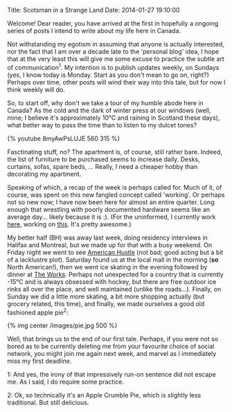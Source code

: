 Title:  Scotsman in a Strange Land
Date:   2014-01-27 19:10:00

Welcome! Dear reader, you have arrived at the first in hopefully a ongoing
series of posts I intend to write about my life here in Canada.

Not withstanding my egotism in assuming that anyone is actually interested, nor
the fact that I am over a decade late to the 'personal blog' idea, I hope that
at the very least this will give me some excuse to practice the subtle art of
communication<sup>1</sup>. My intention is to publish updates weekly, on
Sundays (yes, I know today is Monday. Start as you don't mean to go on, right?)
Perhaps over time, other posts will wind their way into this tale, but for now
I think weekly will do.

So, to start off, why don't we take a tour of my humble abode here in Canada?
As the cold and the dark of winter press at our windows (well, mine; I believe
it's approximately 10&deg;C and raining in Scotland these days), what better
way to pass the time than to listen to my dulcet tones?

{% youtube 8myAwPsLUJE 560 315 %}

Fasctinating stuff, no? The apartment is, of course, still rather bare. Indeed,
the list of furniture to be purchased seems to increase daily. Desks, curtains,
sofas, spare beds, ... Really, I need a cheaper hobby than decorating my
apartment.

Speaking of which, a recap of the week is perhaps called for. Much of it, of
course, was spent on this new fangled concept called 'working'. Or perhaps not
so new now; I have now been here for almost an entire quarter. Long enough that
wrestling with poorly documented hardware seems like an average day... likely
because it is :). (For the uninformed, I currently work
[here](http://www.google.ca/about/jobs/locations/waterloo/), working on
[this](https://fiber.google.com/about/). It's pretty awesome.)

My better half (BH) was away last week, doing residency interviews in Halifax
and Montreal, but we made up for that with a busy weekend. On Friday night we
went to see [American Hustle](http://www.imdb.com/title/tt1800241/) (not bad;
good acting but a bit of a lacklustre plot). Saturday found us at the local
mall in the morning (<b>so</b> North American!), then we went ice skating in
the evening followed by dinner at [The Works](http://www.worksburger.com/).
Perhaps not unexpected for a country that is currently -15&deg;C and is always
obsessed with hockey, but there are free outdoor ice rinks all over the place,
and well maintained (unlike the roads...). Finally, on Sunday we did a little
more skating, a bit more shopping actually (but grocery related, this time),
and finally, we made ourselves a good old fashioned apple pie<sup>2</sup>:

{% img center /images/pie.jpg 500 %}

Well, that brings us to the end of our first tale. Perhaps, if you were not so
bored as to be currently deleting me from your favourite choice of social
network, you might join me again next week, and marvel as I immediately miss my
first deadline.

<p class="footnote">
1: And yes, the irony of that impressively run-on sentence did not escape me.
As I said, I do require some practice.
</p>
<p class="footnote">
2: Ok, so technically it's an Apple Crumble Pie, which is slightly less
traditional. But still delicious.
</p>
